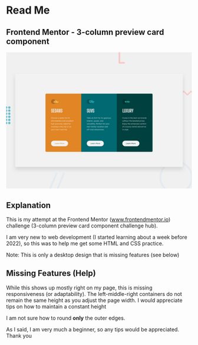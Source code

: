 # Read Me
## Frontend Mentor - 3-column preview card component

![Design preview for the 3-column preview card component coding challenge](./design/desktop-preview.jpg)

## Explanation
This is my attempt at the Frontend Mentor (www.frontendmentor.io) challenge (3-column preview card component challenge hub).

I am very new to web development (I started learning about a week before 2022), so this was to help me get some HTML and CSS practice.

Note: This is only a desktop design that is missing features (see below)

## Missing Features (Help)
While this shows up mostly right on my page, this is missing responsiveness (or adaptability). The left-middle-right containers do not remain the same height as you adjust the page width. I would appreciate tips on how to maintain a constant height

I am not sure how to round **only** the outer edges.

As I said, I am very much a beginner, so any tips would be appreciated. Thank you
